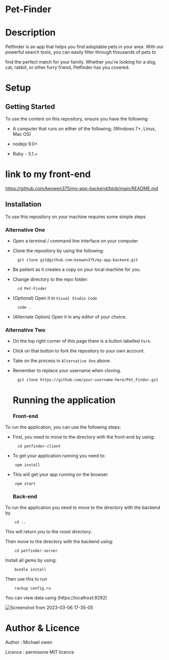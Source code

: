 # Pet-Finder


# Description

Petfinder is an app that helps you find adoptable pets in your area. With our powerful search tools, you can easily filter through thousands of pets to

find the perfect match for your family. Whether you're looking for a dog, cat, rabbit, or other furry friend, Petfinder has you covered.


 # Setup
 
  ## Getting Started
  
To use the content on this repository, ensure you have the following:

- A computer that runs on either of the following; (Windows 7+, Linux, Mac OS)

- nodejs 9.0+

- Ruby - 3.1.+
# link to my front-end 
https://github.com/keowen375/my-app-backend/blob/main/README.md 

## Installation

To use this repository on your machine requires some simple steps

### Alternative One

- Open a terminal / command line interface on your computer
- Clone the repository by using the following:

        git clone git@github.com:keowen375/my-app-backend.git

- Be patient as it creates a copy on your local machine for you.
- Change directory to the repo folder:

        cd Pet-Finder
  

- (Optional) Open it in ``Visual Studio Code``

        code .

- (Alternate Option) Open it in any editor of your choice.


### Alternative Two

- On the top right corner of this page there is a button labelled ``Fork``.
- Click on that button to fork the repository to your own account.
- Take on the process in ``Alternative One`` above.
- Remember to replace your username when cloning.

        git clone https://github.com/your-username-here/Pet_Finder.git
        
        
   # Running the application
   
   ### Front-end

To run the application, you can use the following steps:

- First, you need to move to the directory with the front-end by using:

        cd petfinder-client
        
        
 - To get your application running you need to:
 
        npm install
        
        
 - This will get your app running on the browser
 
        npm start
        
        
    ### Back-end
    
 To run the application you need to move to the directory with the backend by
 
        cd ..
      
      
  This will return you to the rooot directory.
  
  Then move to the directory with the backend using:
  
        cd petfinder-server
        
 
Install all gems by using:
 
        bundle install
        
        
Then use this to run
  
        rackup config.ru
        
          
 You can view data using (https://localhost:9292) 
 
 
 ![Screenshot from 2023-03-06 17-35-05](https://user-images.githubusercontent.com/117737586/223140899-21b1c691-9250-422f-ae4f-b54f751aaf8f.png)

 
 
 
 
 
# Author & Licence

Author : Michael owen


Licence : permissive MIT licence
